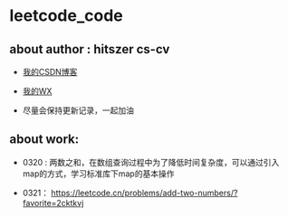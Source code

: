 # leetcode_code

## about author : hitszer cs-cv

- [我的CSDN博客](https://blog.csdn.net/qq_43528044)

- [我的WX](z1060856152)

- 尽量会保持更新记录，一起加油


## about work:

- 0320 : 两数之和，在数组查询过程中为了降低时间复杂度，可以通过引入map的方式，学习标准库下map的基本操作

- 0321： https://leetcode.cn/problems/add-two-numbers/?favorite=2cktkvj